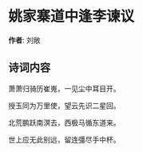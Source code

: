 # 姚家寨道中逢李谏议

**作者**: 刘敞

## 诗词内容

萧萧归骑历崔嵬，一见尘中耳目开。

授玉同为万里使，望云先识二星回。

北荒鹏跃南溟去，西极马循东道来。

世上应无此别远，留连彊尽手中杯。

